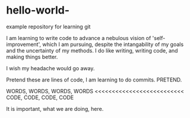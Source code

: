 # hello-world-
example repository for learning git

I am learning to write code to advance a nebulous vision of 'self-improvement', which I am pursuing, despite the intangability of my goals and the uncertainty of my methods.  I do like writing, writing code, and making things better.  

I wish my headache would go away.  

Pretend these are lines of code, I am learning to do commits.  PRETEND.  

WORDS, WORDS, WORDS, WORDS
<<<<<<<<<<<<<<<<<<<<<<<<<<
CODE, CODE, CODE, CODE
>>>>>>>>>>>>>>>>>>>>>>>>>>

It is important, what we are doing, here.  
